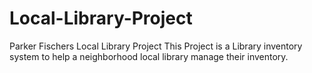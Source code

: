# Local-Library-Project
Parker Fischers Local Library Project
This Project is a Library inventory system to help a neighborhood local library manage their inventory.
